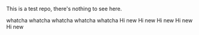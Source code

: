 This is a test repo, there's nothing to see here.

whatcha
whatcha
whatcha
whatcha
whatcha
Hi new
Hi new
Hi new
Hi new
Hi new
